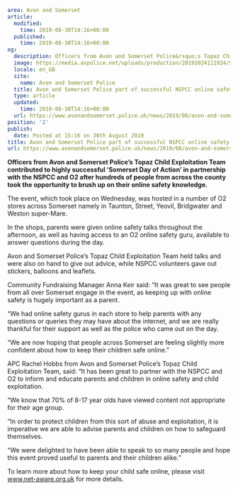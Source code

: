 ```yaml
area: Avon and Somerset
article:
  modified:
    time: 2019-08-30T14:16+00:00
  published:
    time: 2019-08-30T14:16+00:00
og:
  description: Officers from Avon and Somerset Police&rsquo;s Topaz Child Exploitation Team contributed to highly successful &lsquo;Somerset Day of Action&rsquo; in partnership with the NSPCC and O2 after hundreds of people from&#8230;
  image: https://media.aspolice.net/uploads/production/20191024111924/Somerset-Day-of-Action-at-Weston-Super-Mare.jpg
  locale: en_GB
  site:
    name: Avon and Somerset Police
  title: Avon and Somerset Police part of successful NSPCC online safety day | Avon and Somerset Police
  type: article
  updated:
    time: 2019-08-30T14:16+00:00
  url: https://www.avonandsomerset.police.uk/news/2019/08/avon-and-somerset-police-part-of-successful-nspcc-online-safety-day/
position: '2'
publish:
  date: Posted at 15:16 on 30th August 2019
title: Avon and Somerset Police part of successful NSPCC online safety day | Avon and Somerset Police
url: https://www.avonandsomerset.police.uk/news/2019/08/avon-and-somerset-police-part-of-successful-nspcc-online-safety-day/
```

**Officers from Avon and Somerset Police’s Topaz Child Exploitation Team contributed to highly successful ‘Somerset Day of Action’ in partnership with the NSPCC and O2 after hundreds of people from across the county took the opportunity to brush up on their online safety knowledge.**

The event, which took place on Wednesday, was hosted in a number of O2 stores across Somerset namely in Taunton, Street, Yeovil, Bridgwater and Weston super-Mare.

In the shops, parents were given online safety talks throughout the afternoon, as well as having access to an O2 online safety guru, available to answer questions during the day.

Avon and Somerset Police’s Topaz Child Exploitation Team held talks and were also on hand to give out advice, while NSPCC volunteers gave out stickers, balloons and leaflets.

Community Fundraising Manager Anna Keir said: “It was great to see people from all over Somerset engage in the event, as keeping up with online safety is hugely important as a parent.

“We had online safety gurus in each store to help parents with any questions or queries they may have about the internet, and we are really thankful for their support as well as the police who came out on the day.

“We are now hoping that people across Somerset are feeling slightly more confident about how to keep their children safe online.”

APC Rachel Hobbs from Avon and Somerset Police’s Topaz Child Exploitation Team, said: “It has been great to partner with the NSPCC and O2 to inform and educate parents and children in online safety and child exploitation.

“We know that 70% of 8-17 year olds have viewed content not appropriate for their age group.

“In order to protect children from this sort of abuse and exploitation, it is imperative we are able to advise parents and children on how to safeguard themselves.

“We were delighted to have been able to speak to so many people and hope this event proved useful to parents and their children alike.”

To learn more about how to keep your child safe online, please visit www.net-aware.org.uk for more details.
